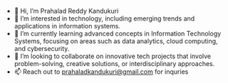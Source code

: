 - 👋 Hi, I’m Prahalad Reddy Kandukuri
- 👀 I’m interested in technology, including emerging trends and applications in information systems.
- 🌱 I’m currently learning advanced concepts in Information Technology Systems, focusing on areas such as data analytics, cloud computing, and cybersecurity.
- 💞️ I’m looking to collaborate on innovative tech projects that involve problem-solving, creative solutions, or interdisciplinary approaches.
- 📫 Reach out to prahaladkandukuri@gmail.com for inquries 

<!---
Prahalad-R-K/Prahalad-R-K is a ✨ special ✨ repository because its `README.md` (this file) appears on your GitHub profile.
You can click the Preview link to take a look at your changes.
--->
